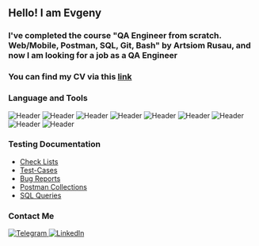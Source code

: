 ## Hello! I am Evgeny

### I've completed the course "QA Engineer from scratch. Web/Mobile, Postman, SQL, Git, Bash" by Artsiom Rusau, and now I am looking for a job as a QA Engineer 
### You can find my CV via this [link](https://drive.google.com/file/d/1pqeklpT477J1EUMUYJprsvP0ECVO_6cC/view?usp=share_link)

### Language and Tools
![Header](https://img.shields.io/badge/Postman-090909?style=for-the-badge&logo=postman&logoColor=FF6C37)
![Header](https://img.shields.io/badge/MySQL-090909?style=for-the-badge&logo=mysql&logoColor=417399)
![Header](https://img.shields.io/badge/Jira-090909?style=for-the-badge&logo=jira&logoColor=2277E7)
![Header](https://img.shields.io/badge/DevTools-090909?style=for-the-badge&logo=googlechrome&logoColor=EEB715)
![Header](https://img.shields.io/badge/CharlesProxy-090909?style=for-the-badge&logo=charlesproxy&logoColor=B6D2E3)
![Header](https://img.shields.io/badge/TestRail-090909?style=for-the-badge&logo=testrail&logoColor=71b556)
![Header](https://img.shields.io/badge/Azure%20Devops-090909?style=for-the-badge&logo=azuredevops&logoColor=0070CD)
![Header](https://img.shields.io/badge/Android%20Studio-090909?style=for-the-badge&logo=androidstudio&logoColor=7FAE46)
![Header](https://img.shields.io/badge/Python-090909?style=for-the-badge&logo=python&logoColor=F2D14C)


### Testing Documentation

- [Check Lists](https://github.com/jktrigger99/CheckLists)
- [Test-Cases](https://github.com/jktrigger99/TestCases)
- [Bug Reports](https://github.com/jktrigger99/BugReports)
- [Postman Collections](https://github.com/jktrigger99/Postman)
- [SQL Queries](https://github.com/jktrigger99/SQL)

### Contact Me

<a href="https://t.me/jktrigger99">
	<img src="https://img.shields.io/badge/Telegram-blue?style=for-the-badge&logo=telegram&logoColor=white" alt="Telegram"/>
</a>
<a href="https://www.linkedin.com/in/evgenyev">
	<img src="https://img.shields.io/badge/LinkedIn-blue?style=for-the-badge&logo=linkedin&logoColor=white" alt="LinkedIn"/>
</a>

